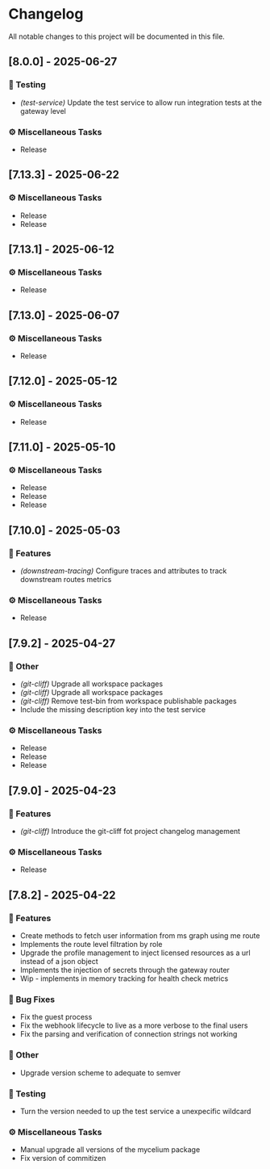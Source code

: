 # Changelog

All notable changes to this project will be documented in this file.

## [8.0.0] - 2025-06-27

### 🧪 Testing

- *(test-service)* Update the test service to allow run integration tests at the gateway level

### ⚙️ Miscellaneous Tasks

- Release

## [7.13.3] - 2025-06-22

### ⚙️ Miscellaneous Tasks

- Release
- Release

## [7.13.1] - 2025-06-12

### ⚙️ Miscellaneous Tasks

- Release

## [7.13.0] - 2025-06-07

### ⚙️ Miscellaneous Tasks

- Release

## [7.12.0] - 2025-05-12

### ⚙️ Miscellaneous Tasks

- Release

## [7.11.0] - 2025-05-10

### ⚙️ Miscellaneous Tasks

- Release
- Release
- Release

## [7.10.0] - 2025-05-03

### 🚀 Features

- *(downstream-tracing)* Configure traces and attributes to track downstream routes metrics

### ⚙️ Miscellaneous Tasks

- Release

## [7.9.2] - 2025-04-27

### 💼 Other

- *(git-cliff)* Upgrade all workspace packages
- *(git-cliff)* Upgrade all workspace packages
- *(git-cliff)* Remove test-bin from workspace publishable packages
- Include the missing description key into the test service

### ⚙️ Miscellaneous Tasks

- Release
- Release
- Release

## [7.9.0] - 2025-04-23

### 🚀 Features

- *(git-cliff)* Introduce the git-cliff fot project changelog management

### ⚙️ Miscellaneous Tasks

- Release

## [7.8.2] - 2025-04-22

### 🚀 Features

- Create methods to fetch user information from ms graph using me route
- Implements the route level filtration by role
- Upgrade the profile management to inject licensed resources as a url instead of a json object
- Implements the injection of secrets through the gateway router
- Wip - implements in memory tracking for health check metrics

### 🐛 Bug Fixes

- Fix the guest process
- Fix the webhook lifecycle to live as a more verbose to the final users
- Fix the parsing and verification of connection strings not working

### 💼 Other

- Upgrade version scheme to adequate to semver

### 🧪 Testing

- Turn the version needed to up the test service a unexpecific wildcard

### ⚙️ Miscellaneous Tasks

- Manual upgrade all versions of the mycelium package
- Fix version of commitizen

<!-- generated by git-cliff -->
